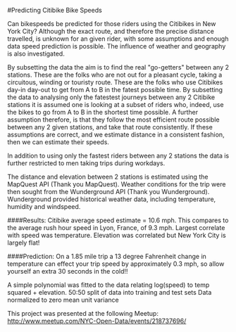 #Predicting Citibike Bike Speeds

Can bikespeeds be predicted for those riders using the Citibikes in New York City?
Although the exact route, and therefore the precise distance travelled, is unknown for an given rider, with some assumptions and enough data speed prediction is possible. The influence of weather and geography is also investigated.

By subsetting the data the aim is to find the real "go-getters" between any 2 stations. These are the folks who are not out for a pleasant cycle, taking a circuitous, winding or touristy route. These are the folks who use Citibikes day-in day-out to get from A to B in the fatest possible time. By subsetting the data to analysing only the fatestest journeys between any 2 Citibike stations it is assumed one is looking at a subset of riders who, indeed, use the bikes to go from A to B in the shortest time possible. A further assumption therefore, is that they follow the most efficient route possible between any 2 given stations, and take that route consistently. If these assumptions are correct, and we estimate distance in a consistent fashion, then we can estimate their speeds.

In addition to using only the fastest riders between any 2 stations the data is further restricted to men taking trips during  workdays.

The distance and elevation between 2 stations is estimated using the MapQuest API (Thank you MapQuest). Weather conditions for the trip were then sought from the Wunderground API (Thank you Wunderground). Wunderground provided historical weather data, including temperature, humidity and windspeed.

####Results:
Citibike average speed estimate = 10.6 mph. This compares to the average rush hour speed in Lyon, France, of 9.3 mph.
Largest correlate with speed was temperature. 
Elevation was correlated but New York City is largely flat!

####Prediction:
On a 1.85 mile trip a 13 degree Fahrenheit change in temperature can effect your trip speed by approximately 0.3 mph, so allow yourself an extra 30 seconds in the cold!!

A simple polynomial was fitted to the data relating log(speed) to temp squared + elevation.
50:50 split of data into training and test sets
Data normalized to zero mean unit variance

This project was presented at the following Meetup:
http://www.meetup.com/NYC-Open-Data/events/218737696/
